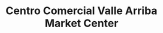 ---
title: "Centro Comercial Valle Arriba Market Center"
url: /caracas/centro-comercial-valle-arriba-market-center/
shop: Einkaufszentrum
---